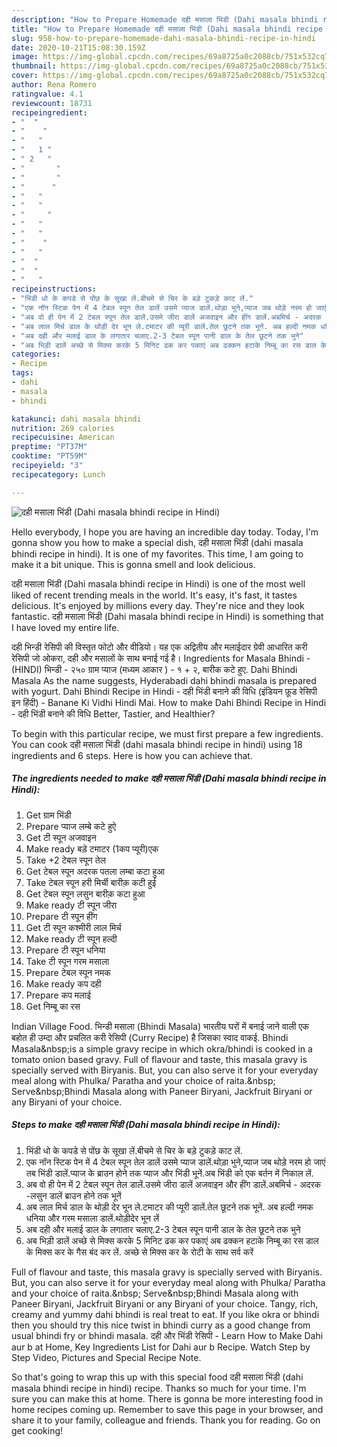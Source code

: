 ```yaml
---
description: "How to Prepare Homemade दही मसाला भिंडी (Dahi masala bhindi recipe in Hindi)"
title: "How to Prepare Homemade दही मसाला भिंडी (Dahi masala bhindi recipe in Hindi)"
slug: 958-how-to-prepare-homemade-dahi-masala-bhindi-recipe-in-hindi
date: 2020-10-21T15:08:30.159Z
image: https://img-global.cpcdn.com/recipes/69a8725a0c2088cb/751x532cq70/दही-मसाला-भिंडी-dahi-masala-bhindi-recipe-in-hindi-recipe-main-photo.jpg
thumbnail: https://img-global.cpcdn.com/recipes/69a8725a0c2088cb/751x532cq70/दही-मसाला-भिंडी-dahi-masala-bhindi-recipe-in-hindi-recipe-main-photo.jpg
cover: https://img-global.cpcdn.com/recipes/69a8725a0c2088cb/751x532cq70/दही-मसाला-भिंडी-dahi-masala-bhindi-recipe-in-hindi-recipe-main-photo.jpg
author: Rena Romero
ratingvalue: 4.1
reviewcount: 18731
recipeingredient:
- "  "
- "    "
- "   "
- "   1 "
- " 2   "
- "       "
- "       "
- "      "
- "   "
- "   "
- "     "
- "   "
- "   "
- "    "
- "   "
- "  "
- "  "
- "   "
recipeinstructions:
- "भिंडी धो के कपडे से पोंछ के सूखा लें.बीचमे से चिर के बड़े टुकड़े काट लें."
- "एक नॉन स्टिक पेन में 4 टेबल स्पून तेल डालें उसमे प्याज डालें.थोड़ा भुने,प्याज जब थोड़े नरम हो जाएं तब भिंडी डालें.प्याज के ब्राउन होने तक प्याज और भिंडी भूनें.अब भिंडी को एक बर्तन में निकाल लें."
- "अब वो ही पेन में 2 टेबल स्पून तेल डालें.उसमे जीरा डालें अजवाइन और हींग डालें.अबमिर्च - अदरक -लसुन डालें ब्राउन होने तक भूनें"
- "अब लाल मिर्च डाल के थोड़ी देर भून ले.टमाटर की प्यूरी डालें.तेल छूटने तक भूनें. अब हल्दी नमक धनिया और गरम मसाला डालें.थोड़ीदेर भून लें"
- "अब दही और मलाई डाल के लगातार चलाए.2-3 टेबल स्पून पानी डाल के तेल छूटने तक भुने"
- "अब भिड़ी डालें अच्छे से मिक्स करके 5 मिनिट ढक कर पकाएं अब ढक्कन हटाके निम्बू का रस डाल के मिक्स कर के गैस बंद कर लें. अच्छे से मिक्स कर के रोटी के साथ सर्व करें"
categories:
- Recipe
tags:
- dahi
- masala
- bhindi

katakunci: dahi masala bhindi 
nutrition: 269 calories
recipecuisine: American
preptime: "PT37M"
cooktime: "PT59M"
recipeyield: "3"
recipecategory: Lunch

---
```



![दही मसाला भिंडी (Dahi masala bhindi recipe in Hindi)](https://img-global.cpcdn.com/recipes/69a8725a0c2088cb/751x532cq70/दही-मसाला-भिंडी-dahi-masala-bhindi-recipe-in-hindi-recipe-main-photo.jpg)

Hello everybody, I hope you are having an incredible day today. Today, I'm gonna show you how to make a special dish, दही मसाला भिंडी (dahi masala bhindi recipe in hindi). It is one of my favorites. This time, I am going to make it a bit unique. This is gonna smell and look delicious.

दही मसाला भिंडी (Dahi masala bhindi recipe in Hindi) is one of the most well liked of recent trending meals in the world. It's easy, it's fast, it tastes delicious. It's enjoyed by millions every day. They're nice and they look fantastic. दही मसाला भिंडी (Dahi masala bhindi recipe in Hindi) is something that I have loved my entire life.

दही भिन्डी रेसिपी की विस्तृत फोटो और वीडियो। यह एक अद्वितीय और मलाईदार ग्रेवी आधारित करी रेसिपी जो ओकरा, दही और मसालों के साथ बनाई गई है। Ingredients for Masala Bhindi - (HINDI) भिन्डी - २५० ग्राम प्याज (मध्यम आकार ) - १ + २, बारीक कटे हुए. Dahi Bhindi Masala As the name suggests, Hyderabadi dahi bhindi masala is prepared with yogurt. Dahi Bhindi Recipe in Hindi - दही भिंडी बनाने की विधि (इंडियन फ़ूड रेसिपी इन हिंदी) - Banane Ki Vidhi Hindi Mai. How to make Dahi Bhindi Recipe in Hindi - दही भिंडी बनाने की विधि Better, Tastier, and Healthier?


To begin with this particular recipe, we must first prepare a few ingredients. You can cook दही मसाला भिंडी (dahi masala bhindi recipe in hindi) using 18 ingredients and 6 steps. Here is how you can achieve that.

<!--inarticleads1-->

##### The ingredients needed to make दही मसाला भिंडी (Dahi masala bhindi recipe in Hindi):

1. Get  ग्राम भिंडी
1. Prepare  प्याज लम्बे कटे हुऐ
1. Get  टी स्पून अजवाइन
1. Make ready  बड़े टमाटर (1कप प्यूरी)एक
1. Take  +2 टेबल स्पून तेल
1. Get  टेबल स्पून अदरक पतला लम्बा कटा हुआ
1. Take  टेबल स्पून हरी मिर्ची बारीक़ कटी हुई
1. Get  टेबल स्पून लसुन बारीक़ कटा हुआ
1. Make ready  टी स्पून जीरा
1. Prepare  टी स्पून हींग
1. Get  टी स्पून कश्मीरी लाल मिर्च
1. Make ready  टी स्पून हल्दी
1. Prepare  टी स्पून धनिया
1. Take  टी स्पून गरम मसाला
1. Prepare  टेबल स्पून नमक
1. Make ready  कप दही
1. Prepare  कप मलाई
1. Get  निम्बू का रस


Indian Village Food. भिन्डी मसाला (Bhindi Masala) भारतीय घरों में बनाई जाने वाली एक बहोत ही उम्दा और प्रचलित करी रेसिपी (Curry Recipe) है जिसका स्वाद वाकई. Bhindi Masala&amp;nbsp;is a simple gravy recipe in which okra/bhindi is cooked in a tomato onion based gravy. Full of flavour and taste, this masala gravy is specially served with Biryanis. But, you can also serve it for your everyday meal along with Phulka/ Paratha and your choice of raita.&amp;nbsp; Serve&amp;nbsp;Bhindi Masala along with Paneer Biryani, Jackfruit Biryani or any Biryani of your choice. 

<!--inarticleads2-->

##### Steps to make दही मसाला भिंडी (Dahi masala bhindi recipe in Hindi):

1. भिंडी धो के कपडे से पोंछ के सूखा लें.बीचमे से चिर के बड़े टुकड़े काट लें.
1. एक नॉन स्टिक पेन में 4 टेबल स्पून तेल डालें उसमे प्याज डालें.थोड़ा भुने,प्याज जब थोड़े नरम हो जाएं तब भिंडी डालें.प्याज के ब्राउन होने तक प्याज और भिंडी भूनें.अब भिंडी को एक बर्तन में निकाल लें.
1. अब वो ही पेन में 2 टेबल स्पून तेल डालें.उसमे जीरा डालें अजवाइन और हींग डालें.अबमिर्च - अदरक -लसुन डालें ब्राउन होने तक भूनें
1. अब लाल मिर्च डाल के थोड़ी देर भून ले.टमाटर की प्यूरी डालें.तेल छूटने तक भूनें. अब हल्दी नमक धनिया और गरम मसाला डालें.थोड़ीदेर भून लें
1. अब दही और मलाई डाल के लगातार चलाए.2-3 टेबल स्पून पानी डाल के तेल छूटने तक भुने
1. अब भिड़ी डालें अच्छे से मिक्स करके 5 मिनिट ढक कर पकाएं अब ढक्कन हटाके निम्बू का रस डाल के मिक्स कर के गैस बंद कर लें. अच्छे से मिक्स कर के रोटी के साथ सर्व करें


Full of flavour and taste, this masala gravy is specially served with Biryanis. But, you can also serve it for your everyday meal along with Phulka/ Paratha and your choice of raita.&amp;nbsp; Serve&amp;nbsp;Bhindi Masala along with Paneer Biryani, Jackfruit Biryani or any Biryani of your choice. Tangy, rich, creamy and yummy dahi bhindi is real treat to eat. If you like okra or bhindi then you should try this nice twist in bhindi curry as a good change from usual bhindi fry or bhindi masala. दही और भिंडी रेसिपी - Learn How to Make Dahi aur b at Home, Key Ingredients List for Dahi aur b Recipe. Watch Step by Step Video, Pictures and Special Recipe Note. 

So that's going to wrap this up with this special food दही मसाला भिंडी (dahi masala bhindi recipe in hindi) recipe. Thanks so much for your time. I'm sure you can make this at home. There is gonna be more interesting food in home recipes coming up. Remember to save this page in your browser, and share it to your family, colleague and friends. Thank you for reading. Go on get cooking!
